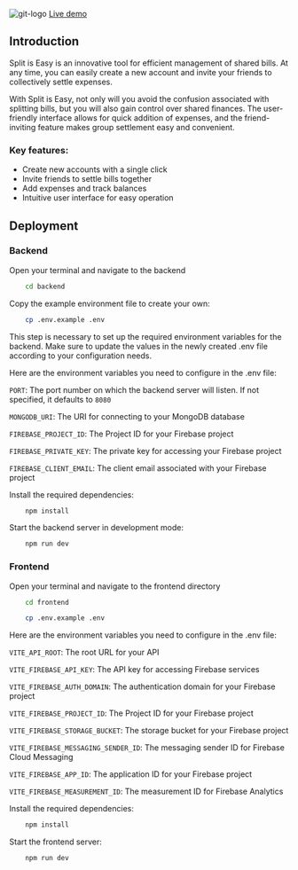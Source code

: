 ![git-logo](https://github.com/DudzinskiR/split-is-easy/assets/130515506/c5fa1ab9-c9a8-4be2-9092-c8cf37bd1a37)
[Live demo](https://split-is-easy.vercel.app)

## Introduction

Split is Easy is an innovative tool for efficient management of shared bills. At any time, you can easily create a new account and invite your friends to collectively settle expenses.

With Split is Easy, not only will you avoid the confusion associated with splitting bills, but you will also gain control over shared finances. The user-friendly interface allows for quick addition of expenses, and the friend-inviting feature makes group settlement easy and convenient.

### Key features:

- Create new accounts with a single click
- Invite friends to settle bills together
- Add expenses and track balances
- Intuitive user interface for easy operation

## Deployment

### Backend

Open your terminal and navigate to the backend

```bash
    cd backend
```

Copy the example environment file to create your own:

```bash
    cp .env.example .env
```

This step is necessary to set up the required environment variables for the backend. Make sure to update the values in the newly created .env file according to your configuration needs.

Here are the environment variables you need to configure in the .env file:

`PORT`: The port number on which the backend server will listen. If not specified, it defaults to `8080`

`MONGODB_URI`: The URI for connecting to your MongoDB database

`FIREBASE_PROJECT_ID`: The Project ID for your Firebase project

`FIREBASE_PRIVATE_KEY`: The private key for accessing your Firebase project

`FIREBASE_CLIENT_EMAIL`: The client email associated with your Firebase project

Install the required dependencies:

```bash
    npm install
```

Start the backend server in development mode:

```bash
    npm run dev
```

### Frontend

Open your terminal and navigate to the frontend directory

```bash
    cd frontend
```

```bash
    cp .env.example .env
```

Here are the environment variables you need to configure in the .env file:

`VITE_API_ROOT`: The root URL for your API

`VITE_FIREBASE_API_KEY`: The API key for accessing Firebase services

`VITE_FIREBASE_AUTH_DOMAIN`: The authentication domain for your Firebase project

`VITE_FIREBASE_PROJECT_ID`: The Project ID for your Firebase project

`VITE_FIREBASE_STORAGE_BUCKET`: The storage bucket for your Firebase project

`VITE_FIREBASE_MESSAGING_SENDER_ID`: The messaging sender ID for Firebase Cloud Messaging

`VITE_FIREBASE_APP_ID`: The application ID for your Firebase project

`VITE_FIREBASE_MEASUREMENT_ID`: The measurement ID for Firebase Analytics

Install the required dependencies:

```bash
    npm install
```

Start the frontend server:

```bash
    npm run dev
```
